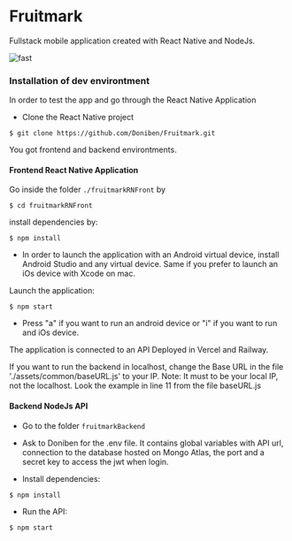 # Fruitmark
Fullstack mobile application created with React Native and NodeJs.

![fast](https://user-images.githubusercontent.com/51678086/191316266-e9a62776-b81d-4a10-995b-a74dbb4bb3e8.gif)


### Installation of dev environtment

In order to test the app and go through the React Native Application 

- Clone the React Native project

`$ git clone https://github.com/Doniben/Fruitmark.git`

You got frontend and backend environtments.

#### Frontend React Native Application

Go inside the folder `./fruitmarkRNFront` by

`$ cd fruitmarkRNFront`

install dependencies by:

`$ npm install`

- In order to launch the application with an Android virtual device, install Android Studio and any virtual device. Same if you prefer to launch an iOs device with Xcode on mac.

Launch the application:

`$ npm start`

- Press "a" if you want to run an android device or "i" if you want to run and iOs device.

The application is connected to an API Deployed in Vercel and Railway.

If you want to run the backend in localhost, change the Base URL in the file './assets/common/baseURL.js' to your IP.
Note: It must to be your local IP, not the localhost. Look the example in line 11 from the file baseURL.js 

#### Backend NodeJs API

- Go to the folder `fruitmarkBackend`

- Ask to Doniben for the .env file. It contains global variables with API url, connection to the database hosted on Mongo Atlas, the port and a secret key to access the jwt when login.

- Install dependencies:

`$ npm install`
- Run the API:

`$ npm start`
